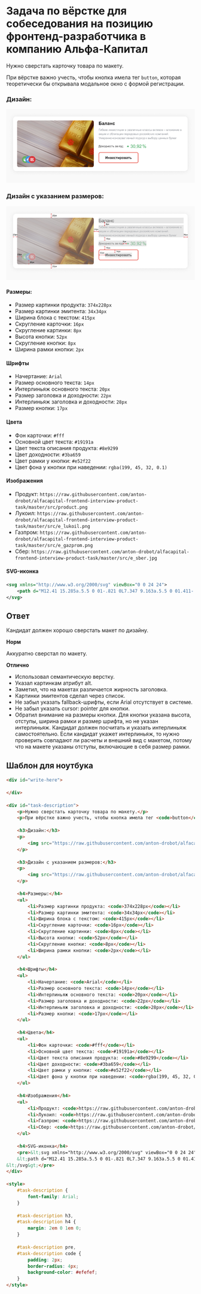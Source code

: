 # Задача по вёрстке для собеседования на позицию фронтенд-разработчика в компанию Альфа-Капитал

Нужно сверстать карточку товара по макету.

При вёрстке важно учесть, чтобы кнопка имела тег `button`, которая теоретически бы открывала модальное окно с формой регистрации.

### Дизайн:

![Дизайн](https://raw.githubusercontent.com/anton-drobot/alfacapital-frontend-interview-product-task/master/design.png)

### Дизайн с указанием размеров:

![Дизайн с указанием размеров](https://raw.githubusercontent.com/anton-drobot/alfacapital-frontend-interview-product-task/master/design_sizes.png)

#### Размеры:

- Размер картинки продукта: `374x228px`
- Размер картинки эмитента: `34x34px`
- Ширина блока с текстом: `415px`
- Скругление карточки: `16px`
- Скругление картинки: `8px`
- Высота кнопки: `52px`
- Скругление кнопки: `8px`
- Ширина рамки кнопки: `2px`

#### Шрифты

- Начертание: `Arial`
- Размер основного текста: `14px`
- Интерлиньяж основного текста: `20px`
- Размер заголовка и доходности: `22px`
- Интерлиньяж заголовка и доходности: `28px`
- Размер кнопки: `17px`

#### Цвета

- Фон карточки: `#fff`
- Основной цвет текста: `#19191a`
- Цвет текста описания продукта: `#8e9299`
- Цвет доходности: `#3ba659`
- Цвет рамки у кнопки: `#e52f22`
- Цвет фона у кнопки при наведении: `rgba(199, 45, 32, 0.1)`

#### Изображения

- Продукт: `https://raw.githubusercontent.com/anton-drobot/alfacapital-frontend-interview-product-task/master/src/product.png`
- Лукоил: `https://raw.githubusercontent.com/anton-drobot/alfacapital-frontend-interview-product-task/master/src/e_lukoil.png`
- Газпром: `https://raw.githubusercontent.com/anton-drobot/alfacapital-frontend-interview-product-task/master/src/e_gazprom.png`
- Сбер: `https://raw.githubusercontent.com/anton-drobot/alfacapital-frontend-interview-product-task/master/src/e_sber.jpg`

#### SVG-иконка

```svg
<svg xmlns="http://www.w3.org/2000/svg" viewBox="0 0 24 24">
    <path d="M12.41 15.285a.5.5 0 01-.821 0L7.347 9.163a.5.5 0 01.411-.785h8.483a.5.5 0 01.411.785l-4.241 6.122z"/>
</svg>
```

## Ответ

Кандидат должен хорошо сверстать макет по дизайну.

**Норм**

Аккуратно сверстал по макету.

**Отлично**

- Использовал семантическую верстку.
- Указал картинкам атрибут alt.
- Заметил, что на макетах различается жирность заголовка.
- Картинки эмитентов сделал через список.
- Не забыл указать fallback-шрифты, если Arial отсутствует в системе.
- Не забыл указать cursor: pointer для кнопки.
- Обратил внимание на размеры кнопки. Для кнопки указана высота, отступы, ширина рамки и размер шрифта, но не указан интерлиньяж.
  Кандидат должен посчитать и указать интерлиньяж самостоятельно. Если кандидат укажет интерлиньяж,
  то нужно проверить совпадают ли расчеты и внешний вид с макетом, потому что на макете указаны отступы, включающие в себя размер рамки.

## Шаблон для ноутбука

```html
<div id="write-here">

</div>

<div id="task-description">
    <p>Нужно сверстать карточку товара по макету.</p>
    <p>При вёрстке важно учесть, чтобы кнопка имела тег <code>button</code>, которая теоретически бы открывала модальное окно с формой регистрации.</p>

    <h3>Дизайн:</h3>
    <p>
        <img src="https://raw.githubusercontent.com/anton-drobot/alfacapital-frontend-interview-product-task/master/design.png">
    </p>

    <h3>Дизайн с указанием размеров:</h3>
    <p>
        <img src="https://raw.githubusercontent.com/anton-drobot/alfacapital-frontend-interview-product-task/master/design_sizes.png">
    </p>

    <h4>Размеры:</h4>
    <ul>
        <li>Размер картинки продукта: <code>374x228px</code></li>
        <li>Размер картинки эмитента: <code>34x34px</code></li>
        <li>Ширина блока с текстом: <code>415px</code></li>
        <li>Скругление карточки: <code>16px</code></li>
        <li>Скругление картинки: <code>8px</code></li>
        <li>Высота кнопки: <code>52px</code></li>
        <li>Скругление кнопки: <code>8px</code></li>
        <li>Ширина рамки кнопки: <code>2px</code></li>
    </ul>

    <h4>Шрифты</h4>
    <ul>
        <li>Начертание: <code>Arial</code></li>
        <li>Размер основного текста: <code>14px</code></li>
        <li>Интерлиньяж основного текста: <code>20px</code></li>
        <li>Размер заголовка и доходности: <code>22px</code></li>
        <li>Интерлиньяж заголовка и доходности: <code>28px</code></li>
        <li>Размер кнопки: <code>17px</code></li>
    </ul>

    <h4>Цвета</h4>
    <ul>
        <li>Фон карточки: <code>#fff</code></li>
        <li>Основной цвет текста: <code>#19191a</code></li>
        <li>Цвет текста описания продукта: <code>#8e9299</code></li>
        <li>Цвет доходности: <code>#3ba659</code></li>
        <li>Цвет рамки у кнопки: <code>#e52f22</code></li>
        <li>Цвет фона у кнопки при наведении: <code>rgba(199, 45, 32, 0.1)</code></li>
    </ul>

    <h4>Изображения</h4>
    <ul>
        <li>Продукт: <code>https://raw.githubusercontent.com/anton-drobot/alfacapital-frontend-interview-product-task/master/src/product.png</code></li>
        <li>Лукоил: <code>https://raw.githubusercontent.com/anton-drobot/alfacapital-frontend-interview-product-task/master/src/e_lukoil.png</code></li>
        <li>Газпром: <code>https://raw.githubusercontent.com/anton-drobot/alfacapital-frontend-interview-product-task/master/src/e_gazprom.png</code></li>
        <li>Сбер: <code>https://raw.githubusercontent.com/anton-drobot/alfacapital-frontend-interview-product-task/master/src/e_sber.jpg</code></li>
    </ul>

    <h4>SVG-иконка</h4>
    <pre>&lt;svg xmlns="http://www.w3.org/2000/svg" viewBox="0 0 24 24"&gt;
    &lt;path d="M12.41 15.285a.5.5 0 01-.821 0L7.347 9.163a.5.5 0 01.411-.785h8.483a.5.5 0 01.411.785l-4.241 6.122z"/&gt;
&lt;/svg&gt;</pre>
</div>

<style>
    #task-description {
        font-family: Arial;
    }

    #task-description h3,
    #task-description h4 {
        margin: 2em 0 1em 0;
    }

    #task-description pre,
    #task-description code {
        padding: 2px;
        border-radius: 4px;
        background-color: #efefef;
    }
</style>
```
